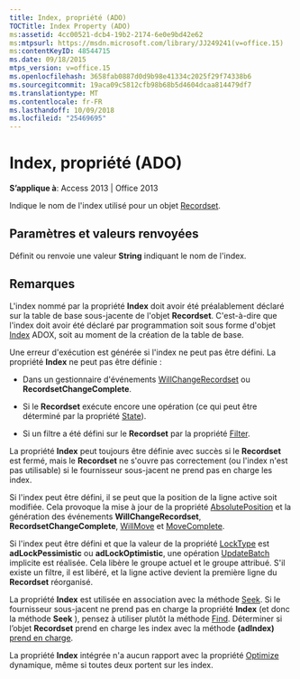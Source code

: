 ```yaml
---
title: Index, propriété (ADO)
TOCTitle: Index Property (ADO)
ms:assetid: 4cc00521-dcb4-19b2-2174-6e0e9bd42e62
ms:mtpsurl: https://msdn.microsoft.com/library/JJ249241(v=office.15)
ms:contentKeyID: 48544715
ms.date: 09/18/2015
mtps_version: v=office.15
ms.openlocfilehash: 3658fab0887d0d9b98e41334c2025f29f74338b6
ms.sourcegitcommit: 19aca09c5812cfb98b68b5d4604dcaa814479df7
ms.translationtype: MT
ms.contentlocale: fr-FR
ms.lasthandoff: 10/09/2018
ms.locfileid: "25469695"
---
```

# <a name="index-property-ado"></a>Index, propriété (ADO)


**S’applique à**: Access 2013 | Office 2013

Indique le nom de l'index utilisé pour un objet [Recordset](recordset-object-ado.md).

## <a name="settings-and-return-values"></a>Paramètres et valeurs renvoyées

Définit ou renvoie une valeur **String** indiquant le nom de l'index.

## <a name="remarks"></a>Remarques

L'index nommé par la propriété **Index** doit avoir été préalablement déclaré sur la table de base sous-jacente de l'objet **Recordset**. C'est-à-dire que l'index doit avoir été déclaré par programmation soit sous forme d'objet [Index](index-object-adox.md) ADOX, soit au moment de la création de la table de base.

Une erreur d'exécution est générée si l'index ne peut pas être défini. La propriété **Index** ne peut pas être définie :

  - Dans un gestionnaire d'événements [WillChangeRecordset](willchangerecordset-and-recordsetchangecomplete-events-ado.md) ou **RecordsetChangeComplete**.

  - Si le **Recordset** exécute encore une opération (ce qui peut être déterminé par la propriété [State](state-property-ado.md)).

  - Si un filtre a été défini sur le **Recordset** par la propriété [Filter](filter-property-ado.md).

La propriété **Index** peut toujours être définie avec succès si le **Recordset** est fermé, mais le **Recordset** ne s'ouvre pas correctement (ou l'index n'est pas utilisable) si le fournisseur sous-jacent ne prend pas en charge les index.

Si l'index peut être défini, il se peut que la position de la ligne active soit modifiée. Cela provoque la mise à jour de la propriété [AbsolutePosition](absoluteposition-property-ado.md) et la génération des événements **WillChangeRecordset**, **RecordsetChangeComplete**, [WillMove](willmove-and-movecomplete-events-ado.md) et [MoveComplete](willmove-and-movecomplete-events-ado.md).

Si l'index peut être défini et que la valeur de la propriété [LockType](locktype-property-ado.md) est **adLockPessimistic** ou **adLockOptimistic**, une opération [UpdateBatch](updatebatch-method-ado.md) implicite est réalisée. Cela libère le groupe actuel et le groupe attribué. S'il existe un filtre, il est libéré, et la ligne active devient la première ligne du **Recordset** réorganisé.

La propriété **Index** est utilisée en association avec la méthode [Seek](seek-method-ado.md). Si le fournisseur sous-jacent ne prend pas en charge la propriété **Index** (et donc la méthode **Seek** ), pensez à utiliser plutôt la méthode [Find](find-method-ado.md). Déterminer si l’objet **Recordset** prend en charge les index avec la méthode **(adIndex)** [prend en charge](supports-method-ado.md).

La propriété **Index** intégrée n'a aucun rapport avec la propriété [Optimize](optimize-property-dynamic-ado.md) dynamique, même si toutes deux portent sur les index.

